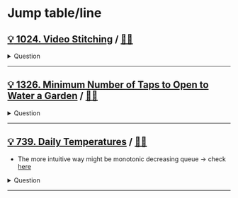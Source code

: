 # Jump table/line

## [:bulb: 1024. Video Stitching](https://leetcode.com/problems/video-stitching/) / [:man_technologist:](video_stitching.h)

<details><summary markdown="span">Question</summary>

```markdown
You are given a series of video clips from a sporting event that lasted time
seconds.

These video clips can be overlapping with each other and have varying lengths.

Each video clip is described by an array clips where
- clips[i] = [starti, endi] indicates that
  the ith clip started at starti and ended at endi.

Return the minimum number of clips needed so that we can cut the clips into
segments that cover the entire sporting event [0, time].

If the task is impossible, return -1.

Input: clips = [[0,2],[4,6],[8,10],[1,9],[1,5],[5,9]], time = 10
Output: 3

Explanation: We take the clips [0,2], [8,10], [1,9]; a total of 3 clips.
```

</details>

------------------------------------------------------------------------------

## [:bulb: 1326. Minimum Number of Taps to Open to Water a Garden](https://leetcode.com/problems/minimum-number-of-taps-to-open-to-water-a-garden) / [:man_technologist:](min_number_of_taps_to_water_garden.h)

<details><summary markdown="span">Question</summary>

```markdown
There is a one-dimensional garden on the x-axis.
The garden starts at the point 0 and ends at the point n. (i.e The length of the garden is n).

There are n + 1 taps located at points [0, 1, ..., n] in the garden.

Given an integer n and an integer array ranges of length n + 1 where

ranges[i] (0-indexed) means
the i-th tap can water the area [i - ranges[i], i + ranges[i]] if it was open.

Return the minimum number of taps that should be open to water the whole garden,
If the garden cannot be watered return -1.

Input: n = 5, ranges = [3,4,1,1,0,0]
Output: 1
Explanation: The tap at point 0 can cover the interval [-3,3]
The tap at point 1 can cover the interval [-3,5]
The tap at point 2 can cover the interval [1,3]
The tap at point 3 can cover the interval [2,4]
The tap at point 4 can cover the interval [4,4]
The tap at point 5 can cover the interval [5,5]
Opening Only the second tap will water the whole garden [0,5]
```

</details>

------------------------------------------------------------------------------

## [:bulb: 739. Daily Temperatures](https://leetcode.com/problems/daily-temperatures) / [:man_technologist:](daily_temperatures.h)

- The more intuitive way might be monotonic decreasing queue -> check [here](../../monotonic/daily_temperatures_monostk.h)

<details><summary markdown="span">Question</summary>

```markdown
Given an array of integers temperatures represents the daily temperatures,
return an array answer such that answer[i] is the number of days you have to
wait after the ith day to get a warmer temperature.

If there is no future day for which this is possible, keep answer[i] == 0 instead.

Input: temperatures = [73,74,75,71,69,72,76,73]
Output:                [1,1, 4, 2, 1, 1, 0, 0]
```

</details>

------------------------------------------------------------------------------
